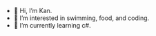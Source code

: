 - 👋 Hi, I’m Kan.
- 👀 I’m interested in swimming, food, and coding.
- 🌱 I’m currently learning c#.


<!---
kzck/kzck is a ✨ special ✨ repository because its `README.md` (this file) appears on your GitHub profile.
You can click the Preview link to take a look at your changes.
--->
